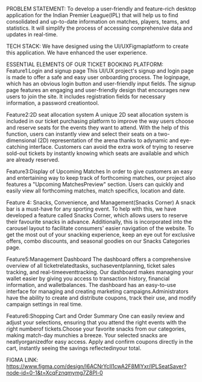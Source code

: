 PROBLEM STATEMENT: To develop a user-friendly and feature-rich desktop
application for the Indian Premier League(IPL) that will help
us to find consolidated and up-to-date information on
matches, players, teams, and statistics. It will simplify the
process of accessing comprehensive data and updates in
real-time.

TECH STACK: We have designed  using the UI/UXFigmaplatform to create
this application. We have enhanced the user experience.

ESSENTIAL ELEMENTS OF OUR TICKET BOOKING PLATFORM:
Feature1:Login and signup page
This UI/UX project's signup and login page is made to offer a
safe and easy user onboarding process. The loginpage, which
has an obvious login button and user-friendly input fields.
The signup page features an engaging and user-friendly design
that encourages new users to join the site. It includes
registration fields for necessary information, a password
creationtool.

Feature2:2D seat allocation system
A unique 2D seat allocation system is included in our ticket
purchasing platform to improve the way users choose and
reserve seats for the events they want to attend. With the
help of this function, users can instantly view and select
their seats on a two-dimensional (2D) representation of the
arena thanks to adynamic and eye-catching interface.
Customers can avoid the extra work of trying to reserve
sold-out tickets by instantly knowing which seats are
available and which are already reserved.

Feature3:Display of Upcoming Matches
In order to give customers an easy and entertaining way
to keep track of forthcoming matches, our project also
features a "Upcoming MatchesPreview" section.
Users can quickly and easily view all forthcoming
matches, match specifics, location and date.

Feature 4: Snacks, Convenience, and Management(Snacks Corner)
A snack bar is a must-have for any sporting event. To help
with this, we have developed a feature called Snacks
Corner, which allows users to reserve their favourite
snacks in advance.
Additionally, this is incorporated into the carousel layout
to facilitate consumers' easier navigation of the website.
To get the most out of your snacking experience, keep an
eye out for exclusive offers, combo discounts, and
seasonal goodies on our Snacks Categories page.

Feature5:Management Dashboard
The dashboard offers a comprehensive overview of all ticketrelatedtasks, suchaseventplanning, ticket sales tracking, and
real-timeeventtracking. Our dashboard makes managing your wallet easier by giving
you access to transaction history, financial information, and
walletbalances. The dashboard has an easy-to-use interface for managing and
creating marketing campaigns.Administrators have the ability
to create and distribute coupons, track their use, and modify
campaign settings in real time.

Feature6:Shopping Cart and Order Summary
One can easily review and adjust your selections,
ensuring that you attend the right events with the right
numberof tickets.Choose your favorite snacks from our categories, making
match-day munchies a breeze. Your selected snacks are
neatlyorganizedfor easy access. Apply and confirm coupons directly in the cart, instantly seeing the savings reflectedinyour total.

FIGMA LINK: https://www.figma.com/design/I6ACNrYcIl1cwA2F8MlYxr/IPLSeatSaver?node-id=0-1&t=XcqFznqmymg7Z8Pl-0




